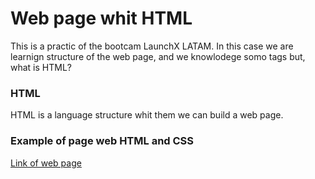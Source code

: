 # Web page whit HTML

This is a practic of the bootcam LaunchX LATAM. In this case we are learnign structure of the web page, and  we knowlodege somo tags but, what is HTML?

### HTML
HTML is a language structure whit them we can build a web page. 

### Example of page web HTML and CSS
[Link of web page](https://luceroluciano.github.io/frontend-HTML/)
